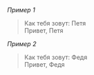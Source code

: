 _Пример 1_  
> Как тебя зовут: Петя    
> Привет, Петя

_Пример 2_  
> Как тебя зовут: Федя    
> Привет, Федя
